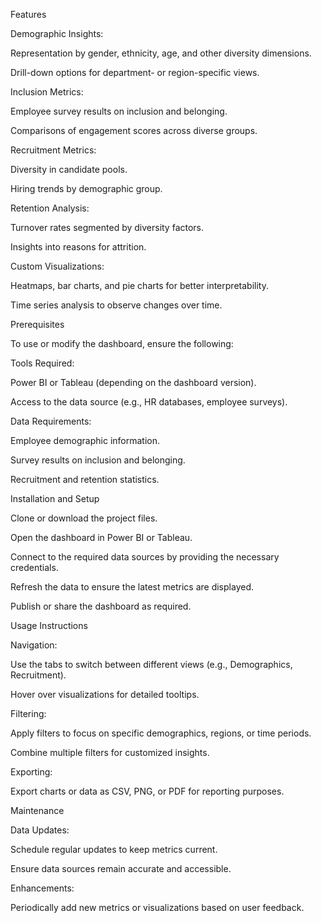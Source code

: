 Features

Demographic Insights:

Representation by gender, ethnicity, age, and other diversity dimensions.

Drill-down options for department- or region-specific views.

Inclusion Metrics:

Employee survey results on inclusion and belonging.

Comparisons of engagement scores across diverse groups.

Recruitment Metrics:

Diversity in candidate pools.

Hiring trends by demographic group.

Retention Analysis:

Turnover rates segmented by diversity factors.

Insights into reasons for attrition.

Custom Visualizations:

Heatmaps, bar charts, and pie charts for better interpretability.

Time series analysis to observe changes over time.

Prerequisites

To use or modify the dashboard, ensure the following:

Tools Required:

Power BI or Tableau (depending on the dashboard version).

Access to the data source (e.g., HR databases, employee surveys).

Data Requirements:

Employee demographic information.

Survey results on inclusion and belonging.

Recruitment and retention statistics.

Installation and Setup

Clone or download the project files.

Open the dashboard in Power BI or Tableau.

Connect to the required data sources by providing the necessary credentials.

Refresh the data to ensure the latest metrics are displayed.

Publish or share the dashboard as required.

Usage Instructions

Navigation:

Use the tabs to switch between different views (e.g., Demographics, Recruitment).

Hover over visualizations for detailed tooltips.

Filtering:

Apply filters to focus on specific demographics, regions, or time periods.

Combine multiple filters for customized insights.

Exporting:

Export charts or data as CSV, PNG, or PDF for reporting purposes.

Maintenance

Data Updates:

Schedule regular updates to keep metrics current.

Ensure data sources remain accurate and accessible.

Enhancements:

Periodically add new metrics or visualizations based on user feedback.

